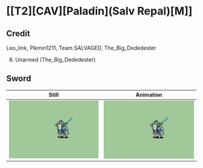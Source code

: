 # [\[T2\]\[CAV\]\[Paladin\]\(Salv Repal\)\[M\]]

## Credit

Leo_link, Pikmin1211, Team SALVAGED, The_Big_Dededester

8. Unarmed (The_Big_Dededester)
	
## Sword

| Still | Animation |
| :---: | :-------: |
| ![Sword still](./Sword_000.png) | ![Sword animation](./Sword.gif) |
